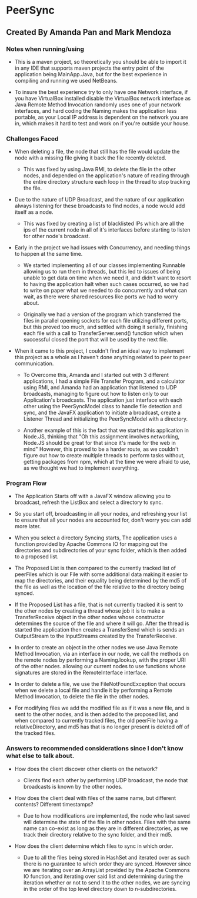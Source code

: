 # PeerSync
## Created By Amanda Pan and Mark Mendoza

### Notes when running/using
- This is a maven project, so theoretically you should be able to import it in any IDE that supports maven projects the entry point of the application being MainApp.Java, but for the best experience in compiling and running we used NetBeans.

- To insure the best experience try to only have one Network interface, if you have VirtualBox installed disable the VirtualBox network interface as Java Remote Method Invocation randomly uses one of your network interfaces, and hard coding the Naming makes the application less portable, as your Local IP address is dependent on the network you are in, which makes it hard to test and work on if you're outside your house. 

### Challenges Faced

- When deleting a file, the node that still has the file would update the node with a missing file giving it back the file recently deleted.

    - This was fixed by using Java RMI, to delete the file in the other nodes, and depended on the application's nature of reading through the entire directory structure each loop in the thread to stop tracking the file.

- Due to the nature of UDP Broadcast, and the nature of our application always listening for these broadcasts to find nodes, a node would add itself as a node.

    - This was fixed by creating a list of blacklisted IPs which are all the ips of the current node in all of it's interfaces before starting to listen for other node's broadcast.

- Early in the project we had issues with Concurrency, and needing things to happen at the same time.

    - We started implementing all of our classes implementing Runnable allowing us to run them in threads, but this led to issues of being unable to get data on time when we need it, and didn't want to resort to having the application halt when such cases occurred, so we had to write on paper what we needed to do concurrently and what can wait, as there were shared resources like ports we had to worry about.

    - Originally we had a version of the program which transferred the files in parallel opening sockets for each file utilizing different ports, but this proved too much, and settled with doing it serially, finishing each file with a call to TransferServer.send() function which when successful closed the port that will be used by the next file.

- When it came to this project, I couldn't find an ideal way to implement this project as a whole as I haven't done anything related to peer to peer communication.

    - To Overcome this, Amanda and I started out with 3 different applications, I had a simple File Transfer Program, and a calculator using RMI, and Amanda had an application that listened to UDP broadcasts, managing to figure out how to listen only to our Application's broadcasts. The application just interface with each other using the PeerSyncModel class to handle file detection and sync, and the JavaFX application to initiate a broadcast, create a Listener Thread and initializing the PeerSyncModel with a directory.

    - Another example of this is the fact that we started this application in Node.JS, thinking that "Oh this assignment involves networking, Node.JS should be great for that since it's made for the web in mind" However, this proved to be a harder route, as we couldn't figure out how to create multiple threads to perform tasks without, getting packages from npm, which at the time we were afraid to use, as we thought we had to implement everything.  
 
    
<!-- ### If I can do it over again...
- If I can do this project over again, I'd probably look for a framework that provides event based handling of files, providing functions like directoryOnChange, or fileOnChange since a big bulk of the Application was scanning the directory and handling changes in the directory. Another thing I would do would probably try to parallel-ize the transfers like originally tried to,by utilizing some sort of collection of known usable ports. Aside from that UDP Broadcast is pretty cool, and would keep it, perhaps just make it automatic where all you had to do was select the directory, but the need for the list box to displays the IPs of peers made it kinda messy when we were integrating everything together. 
!-->



### Program Flow

- The Application Starts off with a JavaFX window allowing you to broadcast, refresh the ListBox and select a directory to sync.

- So you start off, broadcasting in all your nodes, and refreshing your list to ensure that all your nodes are accounted for, don't worry you can add more later. 

- When you select a directory Syncing starts, The application uses a function provided by Apache Commons IO for mapping out the directories and subdirectories of your sync folder, which is then added to a proposed list.

- The Proposed List is then compared to the currently tracked list of peerFiles which is our File with some additional data making it easier to map the directories, and their equality being determined by the md5 of the file as well as the location of the file relative to the directory being synced.

- If the Proposed List has a file, that is not currently tracked it is sent to the other nodes by creating a thread whose job it is to make a TransferReceive object in the other nodes whose constructor determines the source of the file and where it will go. After the thread is started the application then creates a TransferSend which is sends an OutputStream to the InputStreams created by the TransferReceive.

- In order to create an object in the other nodes we use Java Remote Method Invocation, via an interface in our node, we call the methods on the remote nodes by performing a Naming.lookup, with the proper URI of the other nodes. allowing our current nodes to use functions whose signatures are stored in the RemoteInterface interface. 

- In order to delete a file, we use the FileNotFoundException that occurs when we delete a local file and handle it by performing a Remote Method Invocation, to delete the file in the other nodes.

- For modifying files we add the modified file as if it was a new file, and is sent to the other nodes, and is then added to the proposed list, and when compared to currently tracked files, the old peerFile having a relativeDirectory, and md5 has that is no longer present is deleted off of the tracked files.

### Answers to recommended considerations since I don't know what else to talk about.

- How does the client discover other clients on the network?

    - Clients find each other by performing UDP broadcast, the node that broadcasts is known by the other nodes.

- How does the client deal with files of the same name, but different contents? Different timestamps?

    - Due to how modifications are implemented, the node who last saved will determine the state of the file in other nodes. Files with the same name can co-exist as long as they are in different directories, as we track their directory relative to the sync folder, and their md5.

- How does the client determine which files to sync in which order.

    - Due to all the files being stored in HashSet and iterated over as such there is no guarantee to which order they are synced. However since we are iterating over an ArrayList provided by the Apache Commons IO function, and iterating over said list and determining during the iteration whether or not to send it to the other nodes, we are syncing in the order of the top level directory down to n-subdirectories. 


